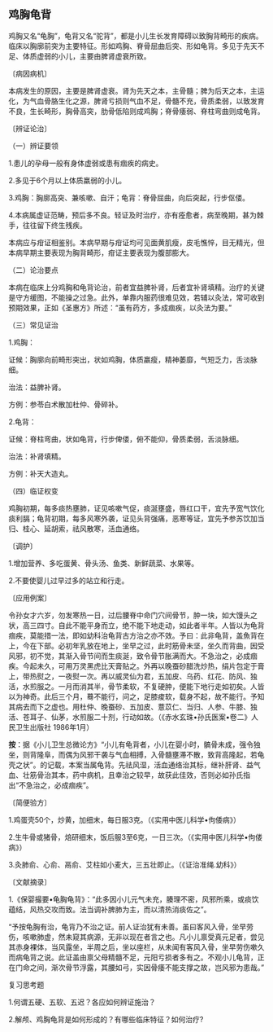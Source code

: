 ## 鸡胸龟背

鸡胸又名“龟胸”，龟背又名“驼背”，都是小儿生长发育障碍以致胸背畸形的疾病。临床以胸廓前突为主要特征。形如鸡胸、脊骨屈曲后突、形如龟背。多见于先天不足、体质虚弱的小儿，主要由脾肾虚衰所致。

〔病因病机〕

本病发生的原因，主要是脾肾虚衰。肾为先天之本，主骨髓；脾为后天之本，主运化，为气血骨胳生化之源，脾肾亏损则气血不足，骨髓不充，骨质柔弱，以致发育不良，生长畸形，胸骨高突，肋骨低陷则成鸡胸；脊骨痿弱、脊柱弯曲则成龟背。

〔辨证论治〕

（一）辨证要领

1.患儿的孕母一般有身体虚弱或患有痼疾的病史。

2.多见于6个月以上体质羸弱的小儿。

3.鸡胸：胸廓高突、兼咳嗽、自汗；龟背：脊骨屈曲，向后突起，行步伛偻。

4.本病属虚证范畴，预后多不良。轻证及时治疗，亦有痊愈者，病至晚期，甚为棘手，往往留下终生残疾。

本病应与疳证相鉴别。本病早期与疳证均可见面黄肌瘦，皮毛憔悴，目无精光，但本病早期主要表现为胸背畸形，疳证主要表现为腹部膨大。

（二）论治要点

本病在临床上分鸡胸和龟背论治，前者宜益脾补肾，后者宜补肾填精。治疗的关键是守方缓图，不能操之过急。此外，单靠内服药很难见效，若辅以灸法，常可收到预期效果，正如《圣惠方》所述：“虽有药方，多成痼疾，以灸法为要。”

（三）常见证治

1.鸡胸：

证候：胸廓向前畸形突出，状如鸡胸，体质羸瘦，精神萎靡，气短乏力，舌淡脉细。

治法：益脾补肾。

方例：参苓白术散加杜仲、骨碎补。

2.龟背：

证候：脊柱弯曲，状如龟背，行步俾偻，俯不能仰，骨质柔弱，舌淡脉细。

治法：补肾填精。

方例：补天大造丸。

（四）临证权变

鸡胸初期，每多痰热壅肺，证见咳嗽气促，痰涎壅盛，唇红口干，宜先予宽气饮化痰利膈；龟背初期，每多风寒外袭，证见头背强痛，恶寒等证，宜先予参苏饮加当归、桂心、延胡索，祛风散寒，活血通络。

〔调护〕

1.增加营养、多吃蛋黄、骨头汤、鱼类、新鲜蔬菜、水果等。

2.不要使婴儿过早过多的站立和行走。

〔应用例案〕

令孙女才六岁，勿发寒热一日，过后腰脊中命门穴间骨节，肿一块，如大馒头之状，高三四寸。自此不能平身而立，绝不能下地走动，如此者半年。人皆以为龟背痼疾，莫能措一法，即如幼科治龟背古方治之亦不效。予曰：此非龟背，盖魚背在上，今在下部。必初年乳放在地上，坐早之过，此时筋骨未坚，坐久而背曲，因受风邪，初不觉，其渐入骨节间而生痰涎，致令骨节胀满而大。不急治之，必成痼疾。今起未久，可用万灵黑虎比天膏贴之。外再以晚蚕砂醋洗炒热，绢片包定于膏上，带热熨之，一夜熨一次。再以威灵仙为君，五加皮、乌药、红花、防风、独活，水煎服之。一月而消其半，骨节柔软，不复硬肿，便能下地行走如初矣。人皆以为神奇。此后三个月，蓦不能行，问之，足膝痠软，载身不起，故不能行。予知其病去而下之虚也。用杜仲、晚蚕砂、五加皮、薏苡仁、当归、人参、牛膝、独活、苍耳子、仙茅，水煎服二十剂，行动如故。（《赤水玄珠•孙氏医案•卷二》人民卫生出版社 1986年1月）

**按**：据《小儿卫生总微论方》“小儿有龟背者，小儿在婴小时，髇骨未成，强令独坐，则背隆阜，而偶为风邪干袭与气血相搏，入骨髓壅滞不散，致背高隆起，若龟壳之状”。的记载，本案当属龟背。先祛风湿，活血通络治其标，继补肝肾、益气血、壮筋骨治其本，药中病机，且幸治之较早，故获此佳效，否则必如孙氏指出“不急治之，必成痼疾”。

〔简便验方〕

1.鸡蛋壳50个，炒黄，加细末，每日服3克。（《实用中医儿科学•佝倭病》）

2.生牛骨或猪骨，焙研细末，饭后服3至6克，一日三次。（《实用中医儿科学•佝偻病》）

3.灸肺俞、心俞、鬲俞、艾柱如小麦大，三五壮即止。（《证治准绳.幼科》）

〔文献摘录〕

1.《保婴撮要•龟胸龟背》：“此多因小儿元气未充，腠理不密，风邪所乘，或痰饮蕴结，风热交攻而致。法当调补脾肺为主，而以清热消痰佐之”。

“予按龟胸有治，龟背乃不治之证。前人证治犹有未善。虽曰客风入骨，坐早劳伤，咳嗽肺虚，然未窥其病源，无非以现在者言之也。凡小儿禀受真元足者，尝见其赤身裸体，当风露坐，半周之后，坐以座栏，从未闻有客风入骨，坐早劳伤嗽久而病龟背之说。此证盖由禀父母精髓不足，元阳亏损者多有之。不观小儿龟背，正在门命之间，渐次骨节浮露，其腰如弓，实因骨痿不能支撑之故，岂风邪为患哉。”

复习思考题

1.何谓五硬、五软、五迟？各应如何辨证施治？

2.解颅、鸡胸龟背是如何形成的？有哪些临床特征？如何治疗?
